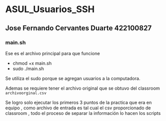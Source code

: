 # ASUL_Usuarios_SSH


## Jose Fernando Cervantes Duarte  422100827

### main.sh 
Ese es el archivo principal para que funcione 
* chmod +x main.sh
* sudo ./main.sh 

Se utiliza el sudo porque se agregan usuarios a la computadora.  

Ademas se requiere tener el archivo original que se obtuvo del classroom
`archivoorginal.csv`

Se logro solo ejecutar los primeros 3 puntos de la practica que era en equipo , como archivo
de entrada es tal cual el csv proporcionado de classroom , todo el proceso de separar la información
lo hacen los scripts

